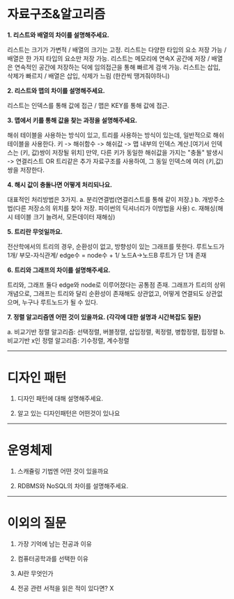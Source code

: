 # 자료구조&알고리즘

**1. 리스트와 배열의 차이를 설명해주세요.**  

   리스트는 크기가 가변적 / 배열의 크기는 고정.
   리스트는 다양한 타입의 요소 저장 가능 / 배열은 한 가지 타입의 요소만 저장 가능.
   리스트는 메모리에 연속X 공간에 저장 / 배열은 연속적인 공간에 저장하는 덕에 임의접근을 통해 빠르게 검색 가능.
   리스트는 삽입, 삭제가 빠르지 / 배열은 삽입, 삭제가 느림 (한칸씩 땡겨줘야하니)

**2. 리스트와 맵의 차이를 설명해주세요.**  

   리스트는 인덱스를 통해 값에 접근 / 맵은 KEY를 통해 값에 접근.

**3. 맵에서 키를 통해 값을 찾는 과정을 설명해주세요.**  

   해쉬 테이블을 사용하는 방식이 있고, 트리를 사용하는 방식이 있는데, 일반적으로 해쉬 테이블을 사용한다.
   키 -> 해쉬함수 -> 해쉬값 -> 맵 내부의 인덱스 계산.[여기서 인덱스는 (키, 값)쌍이 저장될 위치]
   만약, 다른 키가 동일한 해쉬값을 가지는 "충돌" 발생시 -> 연결리스트 OR 트리같은 추가 자료구조를 사용하여, 그 동일 인덱스에 여러 (키,값)쌍을 저장한다. 
   
**4.  해시 값이 충돌나면 어떻게 처리되나요.**   

   대표적인 처리방법은 3가지. 
   a. 분리연결법(연결리스트를 통해 같이 저장.)
   b. 개방주소법(다른 저장소의 위치를 찾아 저장. 파이썬의 딕셔너리가 이방법을 사용)
   c. 재해싱(해시 테이블 크기 늘려서, 모든데이터 재해싱)

**5.  트리란 무엇일까요.**    

   전산학에서의 트리의 경우, 순환성이 없고, 방향성이 있는 그래프를 뜻한다.
   루트노드가 1개/ 부모-자식관계/ edge수 = node수 + 1/ 노드A->노드B 루트가 단 1개 존재
   
**6.  트리와 그래프의 차이를 설명해주세요.**    

   트리와, 그래프 둘다 edge와 node로 이루어졌다는 공통점 존재.
   그래프가 트리의 상위개념으로, 그래프는 트리와 달리 순환성이 존재해도 상관없고, 어떻게 연결되도 상관없으며, 누구나 루트노드가 될 수 있다.

**7. 정렬 알고리즘엔 어떤 것이 있을까요. (각각에 대한 설명과 시간복잡도 질문)**

   a. 비교기반 정렬 알고리즘: 선택정렬, 버블정렬, 삽입정렬, 퀵정렬, 병합정렬, 힙정렬
   b. 비교기반 x인 정렬 알고리즘: 기수정렬, 계수정렬

-------------------------------------------------------------
# 디자인 패턴
 
1. 디자인 패턴에 대해 설명해주세요.  

2. 알고 있는 디자인패턴은 어떤것이 있나요

-------------------------------------------------------------
# 운영체제

1. 스캐쥴링 기법엔 어떤 것이 있을까요  

2. RDBMS와 NoSQL의 차이를 설명해주세요.

-------------------------------------------------------------
# 이외의 질문

1. 가장 기억에 남는 전공과 이유  

2. 컴퓨터공학과를 선택한 이유

3. AI란 무엇인가

4. 전공 관련 서적을 읽은 적이 있다면? X

